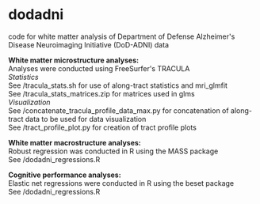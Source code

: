 # dodadni
code for white matter analysis of Department of Defense Alzheimer's Disease Neuroimaging Initiative (DoD-ADNI) data  

**White matter microstructure analyses:**  
Analyses were conducted using FreeSurfer's TRACULA  
_Statistics_  
See /tracula_stats.sh for use of along-tract statistics and mri_glmfit  
See /tracula_stats_matrices.zip for matrices used in glms  
_Visualization_  
See /concatenate_tracula_profile_data_max.py for concatenation of along-tract data to be used for data visualization  
See /tract_profile_plot.py for creation of tract profile plots  

**White matter macrostructure analyses:**  
Robust regression was conducted in R using the MASS package  
See /dodadni_regressions.R  

**Cognitive performance analyses:**  
Elastic net regressions were conducted in R using the beset package  
See /dodadni_regressions.R  
